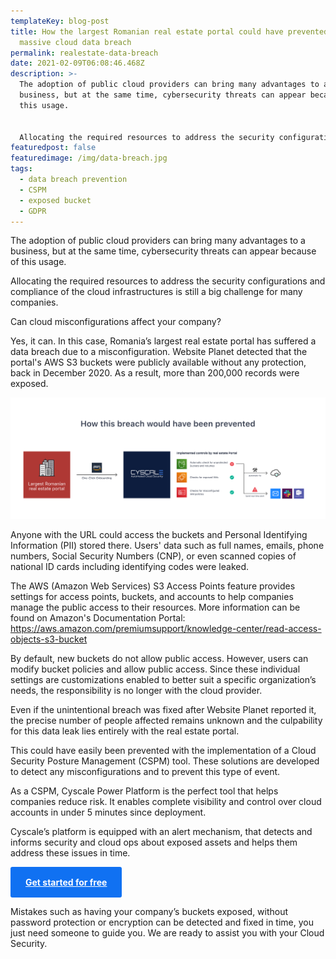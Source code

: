 ```yaml
---
templateKey: blog-post
title: How the largest Romanian real estate portal could have prevented a
  massive cloud data breach
permalink: realestate-data-breach
date: 2021-02-09T06:08:46.468Z
description: >-
  The adoption of public cloud providers can bring many advantages to a
  business, but at the same time, cybersecurity threats can appear because of
  this usage.


  Allocating the required resources to address the security configurations and compliance of the cloud infrastructures is still a big challenge for many companies.
featuredpost: false
featuredimage: /img/data-breach.jpg
tags:
  - data breach prevention
  - CSPM
  - exposed bucket
  - GDPR
---
```

The adoption of public cloud providers can bring many advantages to a business, but at the same time, cybersecurity threats can appear because of this usage.



Allocating the required resources to address the security configurations and compliance of the cloud infrastructures is still a big challenge for many companies.



Can cloud misconfigurations affect your company?

Yes, it can. In this case, Romania’s largest real estate portal has suffered a data breach due to a misconfiguration. Website Planet detected that the portal's AWS S3 buckets were publicly available without any protection, back in December 2020. As a result, more than 200,000 records were exposed.



![how this breach would have been prevented diagram](/img/data-breach.jpg)



Anyone with the URL could access the buckets and Personal Identifying Information (PII) stored there. Users' data such as full names, emails, phone numbers, Social Security Numbers (CNP), or even scanned copies of national ID cards including identifying codes were leaked.



The AWS (Amazon Web Services) S3 Access Points feature provides settings for access points, buckets, and accounts to help companies manage the public access to their resources. More information can be found on Amazon's Documentation Portal: https://aws.amazon.com/premiumsupport/knowledge-center/read-access-objects-s3-bucket



By default, new buckets do not allow public access. However, users can modify bucket policies and allow public access. Since these individual settings are customizations enabled to better suit a specific organization’s needs, the responsibility is no longer with the cloud provider.

Even if the unintentional breach was fixed after Website Planet reported it, the precise number of people affected remains unknown and the culpability for this data leak lies entirely with the real estate portal.



This could have easily been prevented with the implementation of a Cloud Security Posture Management (CSPM) tool. These solutions are developed to detect any misconfigurations and to prevent this type of event.



As a CSPM, Cyscale Power Platform is the perfect tool that helps companies reduce risk. It enables complete visibility and control over cloud accounts in under 5 minutes since deployment.



Cyscale’s platform is equipped with an alert mechanism, that detects and informs security and cloud ops about exposed assets and helps them address these issues in time.


<style>
.register-cta {
display: inline-block;
margin: 0 auto;
font-weight: bold;
text-align: center;
color: rgb(255, 255, 255);
border-radius: 0.1875rem;
background-color: rgb(16, 113, 242);
padding: 1rem 1.5rem;
}
</style>
<div class="row pt-8 pb-8">
<a class="register-cta" href="https://app.cyscale.com/#/register">Get started for free</a>
</div>



Mistakes such as having your company’s buckets exposed, without password protection or encryption can be detected and fixed in time, you just need someone to guide you. We are ready to assist you with your Cloud Security.